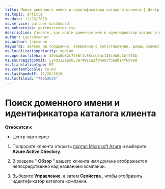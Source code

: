 ```yaml
---
title: Поиск доменного имени и идентификатора каталога клиента | Центр партнеров
ms.topic: article
ms.date: 11/20/2019
ms.service: partner-dashboard
ms.subservice: partnercenter-csp
description: Узнайте, как найти доменное имя и идентификатор каталога клиента при отправке утверждения.
author: LauraBrenner
ms.author: labrenne
keywords: заявки на поощрения, заявления о сопоставлении, фонды совместных операций, OSA, ISV, прибыль, имя домена, идентификатор каталога
ms.localizationpriority: medium
ms.openlocfilehash: 32eba0d62c7256f1c88ccbfac110ceb0c1bf403b
ms.sourcegitcommit: 524d3121e5053a74911e2fd4e9cf5aab14f6b48d
ms.translationtype: MT
ms.contentlocale: ru-RU
ms.lasthandoff: 11/20/2019
ms.locfileid: "74253630"
---
```

# <a name="find-your-customers-domain-name-and-directory-id"></a>Поиск доменного имени и идентификатора каталога клиента

**Относится к**

-  Центр партнеров

1.  Попросите клиента открыть [портал Microsoft Azure](https://ms.portal.azure.com/#home) и выберите **Azure Active Directory**. 

2.  В разделе " **Обзор** " вашего клиента имя домена отображается непосредственно над названием компании.  

3.  Выберите **Управление**, а затем **Свойства** , чтобы отобразить идентификатор каталога компании.
